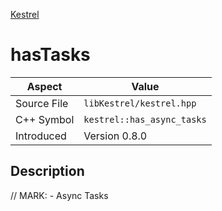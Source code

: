 [Kestrel](index)
# hasTasks
| Aspect | Value |
| --- | --- |
| Source File | `libKestrel/kestrel.hpp` |
| C++ Symbol | `kestrel::has_async_tasks` |
| Introduced | Version 0.8.0 |
## Description
// MARK: - Async Tasks
